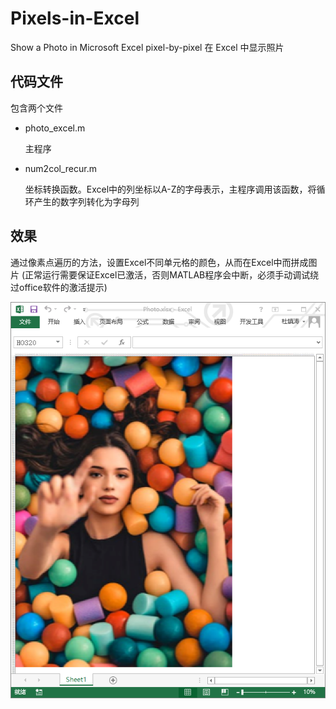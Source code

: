 # Pixels-in-Excel
Show a Photo in Microsoft Excel pixel-by-pixel
在 Excel 中显示照片

## 代码文件

包含两个文件

* photo_excel.m

  主程序

* num2col_recur.m

  坐标转换函数。Excel中的列坐标以A-Z的字母表示，主程序调用该函数，将循环产生的数字列转化为字母列

## 效果

通过像素点遍历的方法，设置Excel不同单元格的颜色，从而在Excel中而拼成图片
(正常运行需要保证Excel已激活，否则MATLAB程序会中断，必须手动调试绕过office软件的激活提示)

![](https://github.com/Oslomayor/Markdown-Imglib/blob/master/Imgs/photo_excel.png?raw=true)

